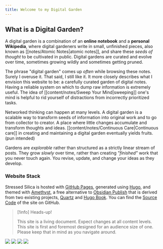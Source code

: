 ```yaml
---
title: Welcome to my Digital Garden
---
```


## What is a Digital Garden?

A digital garden is a combination of an **online notebook** and a **personal Wikipedia**, where digital gardeners write in small, unfinished pieces, also known as [[notes/Atomic Notes|atomic notes]], and share these _seeds of thought_ to be cultivated in public. Digital gardens are curated and evolve over time, sometimes growing wildly and sometimes getting pruned.

The phrase "digital garden" comes up _often_ while browsing these notes. Surely I overuse it. That said, I still like it. It more closely describes what I envision this website to be: a carefully curated garden of digital notes. Having a reliable system on which to dump raw information is extremely useful. The idea of [[content/notes/Sweep Your Mind|sweeping]] one's mind is helpful to rid yourself of distractions from incorrectly prioritized tasks.

Networked thinking can happen at many levels. A digital garden is a scalable way to transform seeds of information into original work and to go from collector to creator. A place where little changes accumulate and transform thoughts and ideas. [[content/notes/Continuous Care|Continuous care]] in creating and maintaining a digital garden eventually yields fruits. (pun intended)

Gardens are _explorable_ rather than structured as a strictly linear stream of posts. They grow _slowly_ over time, rather than creating *"finished"* work that you never touch again. You revise, update, and change your ideas as they develop.

### Website Stack

Stressed Silica is hosted with [GitHub Pages](https://pages.github.com/), generated using [Hugo](https://gohugo.io/), and themed with [Amethyst](https://github.com/64bitpandas/amethyst), a free alternative to [Obsidian Publish](https://obsidian.md/publish) that is derived from two existing projects, [Quartz](https://quartz.jzhao.xyz/) and [Hugo Book](https://github.com/alex-shpak/hugo-book). You can find the [Source Code](https://github.com/datastring/amethyst) of the site on GitHub.

> [!info] Heads-up!
>
> This site is a living document. Expect changes at all content levels.
> This site is first and foremost designed for an audience size of one.
> Please keep that in mind as you navigate around.
>
<img src="https://img.shields.io/github/last-commit/datastring/amethyst?style=for-the-badge" />
<img src="https://img.shields.io/github/deployments/datastring/amethyst/github-pages?style=for-the-badge" />
<img src="https://img.shields.io/github/repo-size/datastring/amethyst?style=for-the-badge" />
<img src="https://img.shields.io/github/languages/code-size/datastring/amethyst?style=for-the-badge" />

